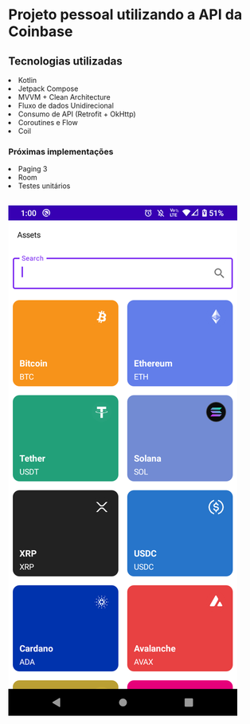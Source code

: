 <h1>Projeto pessoal utilizando a API da Coinbase</h1>

<h2>Tecnologias utilizadas</h1>
<li>Kotlin</li> 
<li>Jetpack Compose</li> 
<li>MVVM + Clean Architecture</li> 
<li>Fluxo de dados Unidirecional</li> 
<li>Consumo de API (Retrofit + OkHttp)</li>
<li>Coroutines e Flow</li>
<li>Coil</li>

<h3>Próximas implementações</h3>
<li>Paging 3</li>
<li>Room</li>
<li>Testes unitários</li>


<br><img src="screenshotlist.png" />